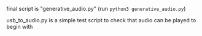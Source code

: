 final script is "generative_audio.py" (run `python3 generative_audio.py`)

usb_to_audio.py is a simple test script to check that audio can be played to begin with